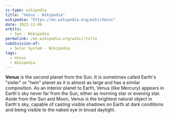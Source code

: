 ```yaml
---
cc-type: wikipedia
title: "Venus - Wikipedia"
wikipedia: "https://en.wikipedia.org/wiki/Venus"
date: 2022-11-06
orbits:
  - Sun - Wikipedia
permalink: /en.wikipedia.org/wiki/:title
subdivision-of:
  - Solar System - Wikipedia
tags:
  - Venus
  - Wikipedia
---
```

**Venus** is the second planet from the Sun. It is sometimes called Earth's "sister" or "twin" planet as it is almost as large and has a similar composition. As an interior planet to Earth, Venus (like Mercury) appears in Earth's sky never far from the Sun, either as morning star or evening star. Aside from the Sun and Moon, Venus is the brightest natural object in Earth's sky, capable of casting visible shadows on Earth at dark conditions and being visible to the naked eye in broad daylight.